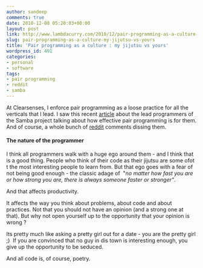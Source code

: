 ```yaml
---
author: sandeep
comments: true
date: 2010-12-08 05:20:03+00:00
layout: post
link: http://www.lambdacurry.com/2010/12/pair-programming-as-a-culture-my-jijutsu-vs-yours/
slug: pair-programming-as-a-culture-my-jijutsu-vs-yours
title: 'Pair programming as a culture : my jijutsu vs yours'
wordpress_id: 491
categories:
- personal
- software
tags:
- pair programming
- reddit
- samba
---
```


At Clearsenses, I enforce pair programming as a loose practice for all the verticals that I lead. I saw this recent [article](http://blog.tridgell.net/?p=111) about the lead programmers of the Samba project talking about how effective pair programming is for them. And of course, a whole bunch of [reddit](http://www.reddit.com/r/programming/comments/ehqvx/samba_lead_despite_only_one_of_us_typing_at_a/) comments dissing them.


#### The nature of the programmer


I think all programmers walk with a huge ego around them - and I think that is a good thing. People who think of their code as their jijutsu are some ofot t the most interesting people to learn from. But that ego goes with a fear of not being good enough - the classic adage of  "_no matter how fast you are or how strong you are, there is always someone faster or stronger"_.

And that affects productivity.

It affects the way you think about problems, about code and about practices. Not that you should not have an opinion (and a strong one at that). But why not open yourself up to the opportunity that your opinion is wrong ?

Its pretty much like asking a pretty girl out for a date - you are the pretty girl ;)  If you are convinced that no guy in dis town is interesting enough, you give up the opportunity to be seduced.

And all code is, of course, poetry.
